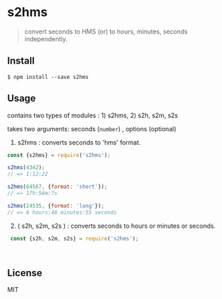 # s2hms
> convert seconds to HMS (or) to hours, minutes, seconds independently.

## Install

```
$ npm install --save s2hms
```

## Usage

contains two types of modules : 1) s2hms, 2) s2h, s2m, s2s

takes two arguments:  seconds (`number`) , options (optional)

1) s2hms : converts seconds to 'hms' format.

```js
const {s2hms} = require('s2hms');

s2hms(4342);
// => 1:12:22

s2hms(64567, {format: 'short'});
// => 17h:56m:7s

s2hms(24535, {format: 'long'});
// => 6 hours:48 minutes:55 seconds

```

2) ( s2h, s2m, s2s ) : converts seconds to hours or minutes or seconds.

```js
 const {s2h, s2m, s2s} = require('s2hms'); 

 

```



## License

MIT

